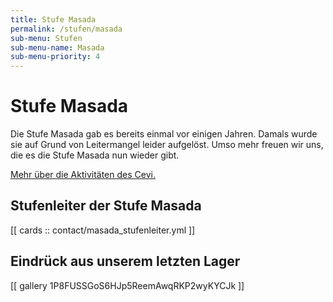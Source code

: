 ```yaml
---
title: Stufe Masada
permalink: /stufen/masada
sub-menu: Stufen
sub-menu-name: Masada
sub-menu-priority: 4
---
```


# Stufe Masada

Die Stufe Masada gab es bereits einmal vor einigen Jahren. Damals wurde sie auf Grund von
Leitermangel leider aufgelöst. Umso mehr freuen wir uns, die es die Stufe Masada nun wieder gibt.

[Mehr über die Aktivitäten des Cevi.](/ueber-uns)

## Stufenleiter der Stufe Masada

[[ cards :: contact/masada_stufenleiter.yml ]]

## Eindrück aus unserem letzten Lager

[[ gallery 1P8FUSSGoS6HJp5ReemAwqRKP2wyKYCJk ]]
